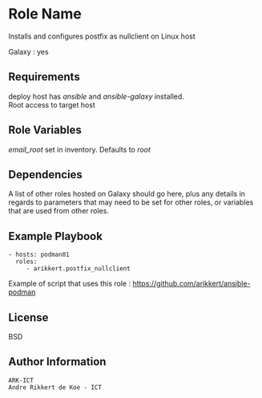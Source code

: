 Role Name
=========

Installs and configures postfix as nullclient on Linux host

Galaxy : yes

Requirements
------------

deploy host has *ansible* and *ansible-galaxy* installed.  
Root access to target host

Role Variables
--------------

*email_root* set in inventory. Defaults to *root*

Dependencies
------------

A list of other roles hosted on Galaxy should go here, plus any details in regards to parameters that may need to be set for other roles, or variables that are used from other roles.

Example Playbook
----------------

    - hosts: podman01
      roles:
         - arikkert.postfix_nullclient

Example of script that uses this role : https://github.com/arikkert/ansible-podman

License
-------

BSD

Author Information
------------------

    ARK-ICT
    Andre Rikkert de Koe - ICT
